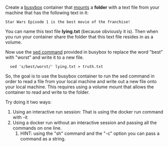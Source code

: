 Create a [busybox](https://hub.docker.com/_/busybox) container that [mounts](https://docs.docker.com/storage/volumes/) a **folder** with a text file from your machine that has the following text in it:

```
Star Wars Episode 1 is the best movie of the franchise!

```
You can name this text file **lying.txt** (because obviously it is).  Then when you run your container share the folder that this text file resides in as a volume.

Now use the [sed command](https://www.geeksforgeeks.org/sed-command-in-linux-unix-with-examples/) provided in busybox  to replace the word "best" with "worst" and write it to a new file.

```
  sed 's/best/worst/' lying.txt > truth.txt
```

So, the goal is to use the busybox container to run the sed command in order to read a file from your local machine and write out a new file onto your local machine.  This requires using a volume mount that allows the container to read and write to the folder.

Try doing it two ways:
  1. Using an interactive run session: That is using the docker run command with -it
  1. Using a docker run without an interactive session and passing all the commands on one line.
      1. HINT: using the "sh" command and the "-c" option you can pass a command as a string.
      
      
    

